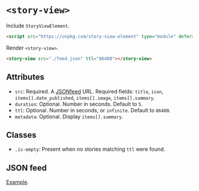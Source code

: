 # `<story-view>`

Include `StoryViewElement`.

```html
<script src="https://unpkg.com/story-view-element" type="module" defer></script>
```

Render `<story-view>`.

```html
<story-view src="./feed.json" ttl="86400"></story-view>
```

## Attributes

- `src`: Required. A [JSONfeed](https://jsonfeed.org) URL. Required fields: `title`, `icon`, `items[].date_published`, `items[].image`, `items[].summary`.
- `duration`: Optional. Number in seconds. Default to `5`.
- `ttl`: Optional. Number in seconds, or `infinite`. Default to `86400`.
- `metadata`: Optional. Display `items[].summary`.

## Classes

- `.is-empty`: Present when no stories matching `ttl` were found.

## JSON feed

[Example](/demo/feed.json).
